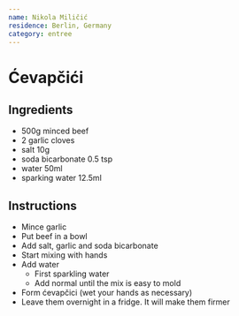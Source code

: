 ```yaml
---
name: Nikola Miličić
residence: Berlin, Germany
category: entree
---
```


# Ćevapčići

## Ingredients
* 500g minced beef
* 2 garlic cloves
* salt 10g 
* soda bicarbonate 0.5 tsp
* water 50ml
* sparking water 12.5ml

## Instructions
* Mince garlic
* Put beef in a bowl
* Add salt, garlic and soda bicarbonate
* Start mixing with hands
* Add water
    * First sparkling water
    * Add normal until the mix is easy to mold
* Form ćevapčici (wet your hands as necessary)
* Leave them overnight in a fridge. It will make them firmer
